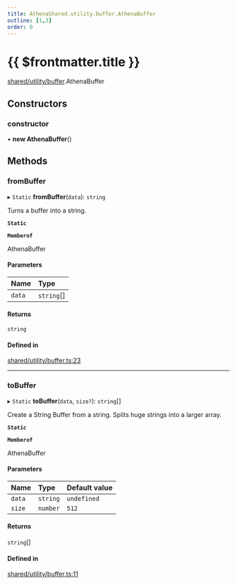 ```yaml
---
title: AthenaShared.utility.buffer.AthenaBuffer
outline: [1,3]
order: 0
---
```


# {{ $frontmatter.title }}


[shared/utility/buffer](../modules/shared_utility_buffer.md).AthenaBuffer

## Constructors

### constructor

• **new AthenaBuffer**()

## Methods

### fromBuffer

▸ `Static` **fromBuffer**(`data`): `string`

Turns a buffer into a string.

**`Static`**

**`Memberof`**

AthenaBuffer

#### Parameters

| Name | Type |
| :------ | :------ |
| `data` | `string`[] |

#### Returns

`string`

#### Defined in

[shared/utility/buffer.ts:23](https://github.com/Stuyk/altv-athena/blob/2ba937d/src/core/shared/utility/buffer.ts#L23)

___

### toBuffer

▸ `Static` **toBuffer**(`data`, `size?`): `string`[]

Create a String Buffer from a string.
Splits huge strings into a larger array.

**`Static`**

**`Memberof`**

AthenaBuffer

#### Parameters

| Name | Type | Default value |
| :------ | :------ | :------ |
| `data` | `string` | `undefined` |
| `size` | `number` | `512` |

#### Returns

`string`[]

#### Defined in

[shared/utility/buffer.ts:11](https://github.com/Stuyk/altv-athena/blob/2ba937d/src/core/shared/utility/buffer.ts#L11)
